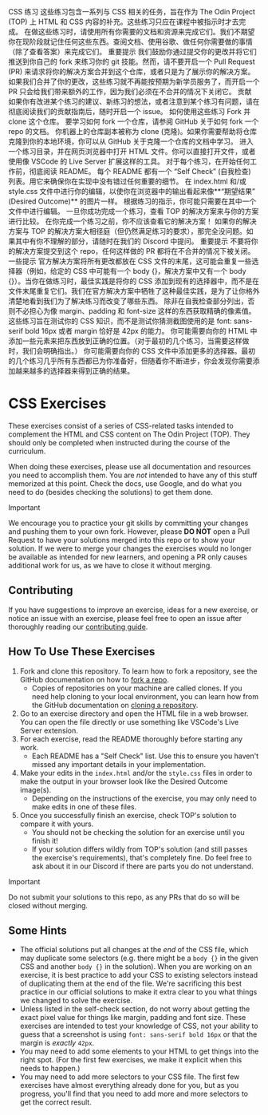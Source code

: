 CSS 练习
这些练习包含一系列与 CSS 相关的任务，旨在作为 The Odin Project (TOP) 上 HTML 和 CSS 内容的补充。这些练习只应在课程中被指示时才去完成。
在做这些练习时，请使用所有你需要的文档和资源来完成它们。我们不期望你在现阶段就记住任何这些东西。查阅文档、使用谷歌、做任何你需要做的事情（除了查看答案）来完成它们。
重要提示
我们鼓励你通过提交你的更改并将它们推送到你自己的 fork 来练习你的 git 技能。然而，请不要开启一个 Pull Request (PR) 来请求将你的解决方案合并到这个仓库，或者只是为了展示你的解决方案。如果我们合并了你的更改，这些练习就不再能按预期为新学员服务了，而开启一个 PR 只会给我们带来额外的工作，因为我们必须在不合并的情况下关闭它。
贡献
如果你有改进某个练习的建议、新练习的想法，或者注意到某个练习有问题，请在彻底阅读我们的贡献指南后，随时开启一个 issue。
如何使用这些练习
Fork 并 clone 这个仓库。
要学习如何 fork 一个仓库，请参阅 GitHub 关于如何 fork 一个 repo 的文档。
你机器上的仓库副本被称为 clone (克隆)。如果你需要帮助将仓库克隆到你的本地环境，你可以从 GitHub 关于克隆一个仓库的文档中学习。
进入一个练习目录，并在网页浏览器中打开 HTML 文件。你可以直接打开文件，或者使用像 VSCode 的 Live Server 扩展这样的工具。
对于每个练习，在开始任何工作前，彻底阅读 README。
每个 README 都有一个 “Self Check” (自我检查) 列表。用它来确保你在实现中没有错过任何重要的细节。
在 index.html 和/或 style.css 文件中进行你的编辑，以使你在浏览器中的输出看起来像**“期望结果” (Desired Outcome)** 的图片一样。
根据练习的指示，你可能只需要在其中一个文件中进行编辑。
一旦你成功完成一个练习，查看 TOP 的解决方案来与你的方案进行比较。
在你完成一个练习之前，你不应该查看它的解决方案！
如果你的解决方案与 TOP 的解决方案大相径庭（但仍然满足练习的要求），那完全没问题。如果其中有你不理解的部分，请随时在我们的 Discord 中提问。
重要提示
不要将你的解决方案提交到这个 repo，任何这样做的 PR 都将在不合并的情况下被关闭。
一些提示
官方解决方案将所有更改都放在 CSS 文件的末尾，这可能会重复一些选择器（例如，给定的 CSS 中可能有一个 body {}，解决方案中又有一个 body {}）。当你在做练习时，最佳实践是将你的 CSS 添加到现有的选择器中，而不是在文件末尾重复它们。我们在官方解决方案中牺牲了这种最佳实践，是为了让你格外清楚地看到我们为了解决练习而改变了哪些东西。
除非在自我检查部分列出，否则不必担心为像 margin、padding 和 font-size 这样的东西获取精确的像素值。这些练习旨在测试你的 CSS 知识，而不是测试你猜测截图使用的是 font: sans-serif bold 16px 或者 margin 恰好是 42px 的能力。
你可能需要向你的 HTML 中添加一些元素来把东西放到正确的位置。（对于最初的几个练习，当需要这样做时，我们会明确指出。）
你可能需要向你的 CSS 文件中添加更多的选择器。最初的几个练习几乎所有东西都已为你准备好，但随着你不断进步，你会发现你需要添加越来越多的选择器来得到正确的结果。

# CSS Exercises

These exercises consist of a series of CSS-related tasks intended to complement the HTML and CSS content on The Odin Project (TOP). They should only be completed when instructed during the course of the curriculum.

When doing these exercises, please use all documentation and resources you need to accomplish them. You are _not_ intended to have any of this stuff memorized at this point. Check the docs, use Google, and do what you need to do (besides checking the solutions) to get them done.

> [!IMPORTANT]
> We encourage you to practice your git skills by committing your changes and pushing them to your own fork.  However, please **DO NOT** open a Pull Request to have your solutions merged into this repo or to show your solution.  If we were to merge your changes the exercises would no longer be available as intended for new learners, and opening a PR only causes additional work for us, as we have to close it without merging.

## Contributing

If you have suggestions to improve an exercise, ideas for a new exercise, or notice an issue with an exercise, please feel free to open an issue after thoroughly reading our [contributing guide](https://github.com/TheOdinProject/.github/blob/main/CONTRIBUTING.md).

## How To Use These Exercises

1. Fork and clone this repository. To learn how to fork a repository, see the GitHub documentation on how to [fork a repo](https://docs.github.com/en/get-started/quickstart/fork-a-repo).
    - Copies of repositories on your machine are called clones. If you need help cloning to your local environment, you can learn how from the GitHub documentation on [cloning a repository](https://docs.github.com/en/github/creating-cloning-and-archiving-repositories/cloning-a-repository-from-github/cloning-a-repository).
1. Go to an exercise directory and open the HTML file in a web browser. You can open the file directly or use something like VSCode's Live Server extension.
1. For each exercise, read the README thoroughly before starting any work.
    - Each README has a "Self Check" list. Use this to ensure you haven't missed any important details in your implementation.
1. Make your edits in the `index.html` and/or the `style.css` files in order to make the output in your browser look like the Desired Outcome image(s).
    - Depending on the instructions of the exercise, you may only need to make edits in one of these files.
1. Once you successfully finish an exercise, check TOP's solution to compare it with yours.
    - You should not be checking the solution for an exercise until you finish it!
    - If your solution differs wildly from TOP's solution (and still passes the exercise's requirements), that's completely fine. Do feel free to ask about it in our Discord if there are parts you do not understand.

> [!IMPORTANT]
> Do not submit your solutions to this repo, as any PRs that do so will be closed without merging.

## Some Hints
- The official solutions put all changes at the _end_ of the CSS file, which may duplicate some selectors (e.g. there might be a `body {}` in the given CSS and another `body {}` in the solution). When you are working on an exercise, it is best practice to add your CSS to existing selectors instead of duplicating them at the end of the file. We're sacrificing this best practice in our official solutions to make it extra clear to you what things we changed to solve the exercise.
- Unless listed in the self-check section, do not worry about getting the exact pixel value for things like margin, padding and font size. These exercises are intended to test your knowledge of CSS, not your ability to guess that a screenshot is using `font: sans-serif bold 16px` or that the margin is _exactly_ `42px`.
- You may need to add some elements to your HTML to get things into the right spot. (For the first few exercises, we make it explicit when this needs to happen.)
- You may need to add more selectors to your CSS file. The first few exercises have almost everything already done for you, but as you progress, you'll find that you need to add more and more selectors to get the correct result.
